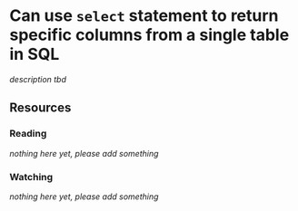 # Can use `select` statement to return specific columns from a single table in SQL

_description tbd_

## Resources

### Reading

_nothing here yet, please add something_

### Watching

_nothing here yet, please add something_
